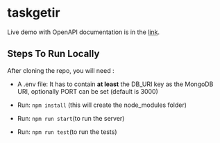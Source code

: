 # taskgetir

Live demo with OpenAPI documentation is in the [link](http://getiriyorum.herokuapp.com/api).

## Steps To Run Locally

After cloning the repo, you will need :

- A .env file: It has to contain **at least** the DB_URI key as the MongoDB URI, optionally PORT can be set (default is 3000)

- Run: `npm install` (this will create the node_modules folder)
- Run: `npm run start`(to run the server)
- Run: `npm run test`(to run the tests)
